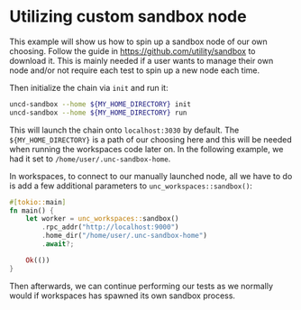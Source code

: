 # Utilizing custom sandbox node

This example will show us how to spin up a sandbox node of our own choosing. Follow the guide in <https://github.com/utility/sandbox> to download it. This is mainly needed if a user wants to manage their own node and/or not require each test to spin up a new node each time.

Then initialize the chain via `init` and run it:

```sh
uncd-sandbox --home ${MY_HOME_DIRECTORY} init
uncd-sandbox --home ${MY_HOME_DIRECTORY} run
```

This will launch the chain onto `localhost:3030` by default. The `${MY_HOME_DIRECTORY}` is a path of our choosing here and this will be needed when running the workspaces code later on. In the following example, we had it set to `/home/user/.unc-sandbox-home`.

In workspaces, to connect to our manually launched node, all we have to do is add a few additional parameters to `unc_workspaces::sandbox()`:

```rs
#[tokio::main]
fn main() {
    let worker = unc_workspaces::sandbox()
        .rpc_addr("http://localhost:9000")
        .home_dir("/home/user/.unc-sandbox-home")
        .await?;

    Ok(())
}
```

Then afterwards, we can continue performing our tests as we normally would if workspaces has spawned its own sandbox process.
